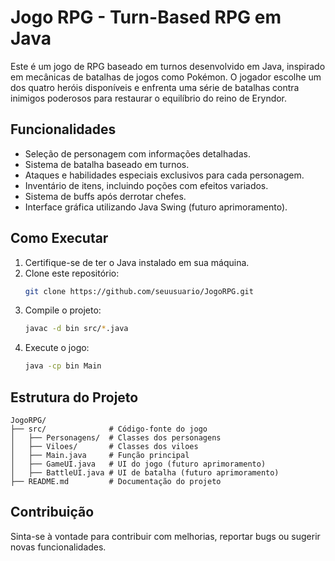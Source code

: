 # Jogo RPG - Turn-Based RPG em Java

Este é um jogo de RPG baseado em turnos desenvolvido em Java, inspirado em mecânicas de batalhas de jogos como Pokémon. O jogador escolhe um dos quatro heróis disponíveis e enfrenta uma série de batalhas contra inimigos poderosos para restaurar o equilíbrio do reino de Eryndor.

## Funcionalidades
- Seleção de personagem com informações detalhadas.
- Sistema de batalha baseado em turnos.
- Ataques e habilidades especiais exclusivos para cada personagem.
- Inventário de itens, incluindo poções com efeitos variados.
- Sistema de buffs após derrotar chefes.
- Interface gráfica utilizando Java Swing (futuro aprimoramento).

## Como Executar
1. Certifique-se de ter o Java instalado em sua máquina.
2. Clone este repositório:
   ```sh
   git clone https://github.com/seuusuario/JogoRPG.git
   ```
3. Compile o projeto:
   ```sh
   javac -d bin src/*.java
   ```
4. Execute o jogo:
   ```sh
   java -cp bin Main
   ```

## Estrutura do Projeto
```
JogoRPG/
├── src/              # Código-fonte do jogo
│   ├── Personagens/  # Classes dos personagens
│   ├── Viloes/       # Classes dos viloes
│   ├── Main.java     # Função principal
│   ├── GameUI.java   # UI do jogo (futuro aprimoramento)
│   ├── BattleUI.java # UI de batalha (futuro aprimoramento)
├── README.md         # Documentação do projeto
```

## Contribuição
Sinta-se à vontade para contribuir com melhorias, reportar bugs ou sugerir novas funcionalidades.
